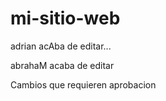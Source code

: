 # mi-sitio-web

adrian acAba de editar... 

abrahaM acaba de editar 

Cambios que requieren aprobacion